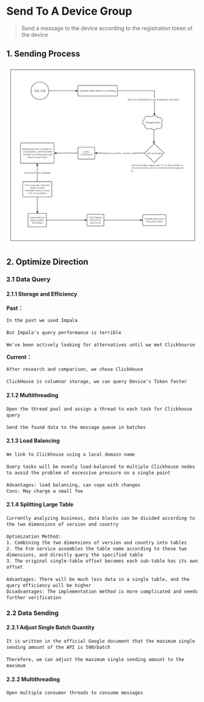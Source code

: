 # Send To A Device Group
> Send a message to the device according to the registration token of the device

## 1. Sending Process

![Fcm Pushing Design (2) - Process](../../Material/image/Fcm%20Pushing%20Design%20(2)%20-%20Process.png)

## 2. Optimize Direction

### 2.1 Data Query

#### 2.1.1 Storage and Efficiency

**Past：**

```
In the past we used Impala

But Impala's query performance is terrible

We've been actively looking for alternatives until we met Clickhourse
```

**Current：**

```
After research and comparison, we chose ClickHouse

ClickHouse is columnar storage, we can query Device's Token faster
```


#### 2.1.2 Multithreading

```
Open the thread pool and assign a thread to each task for Clickhouse query

Send the found data to the message queue in batches
```



#### 2.1.3 Load Balancing

```
We link to Clickhouse using a local domain name

Query tasks will be evenly load-balanced to multiple Clickhouse nodes to avoid the problem of excessive pressure on a single point

Advantages: load balancing, can cope with changes
Cons: May charge a small fee
```



#### 2.1.4 Splitting Large Table

```
Currently analyzing business, data blocks can be divided according to the two dimensions of version and country

Optimization Method:
1. Combining the two dimensions of version and country into tables
2. The Fcm service assembles the table name according to these two dimensions, and directly query the specified table
3. The original single-table offset becomes each sub-table has its own offset

Advantages: There will be much less data in a single table, and the query efficiency will be higher
Disadvantages: The implementation method is more complicated and needs further verification
```



### 2.2 Data Sending

#### 2.2.1 Adjust Single Batch Quantity

```
It is written in the official Google document that the maximum single sending amount of the API is 500/batch

Therefore, we can adjust the maximum single sending amount to the maximum
```


#### 2.2.2 Multithreading

```
Open multiple consumer threads to consume messages


```